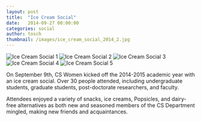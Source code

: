 ```yaml
---
layout: post
title:  "Ice Cream Social"
date:   2014-09-27 00:00:00
categories: social
author: tosch
thumbnail: /images/ice_cream_social_2014_2.jpg
---
```



![Ice Cream Social 1](/images/ice_cream_social_2014_1.jpg)
![Ice Cream Social 2](/images/ice_cream_social_2014_2.jpg)
![Ice Cream Social 3](/images/ice_cream_social_2014_3.jpg)
![Ice Cream Social 4](/images/ice_cream_social_2014_4.jpg)
![Ice Cream Social 5](/images/ice_cream_social_2014_5.jpg)



 On September 9th, CS Women kicked off the 2014-2015 academic year with an ice cream social. Over 30 people attended, including undergraduate students, graduate students, post-doctorate researchers, and faculty.

Attendees enjoyed a variety of snacks, ice creams, Popsicles, and dairy-free alternatives as both new and seasoned members of the CS Department mingled, making new friends and acquaintances.
